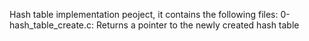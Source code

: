 Hash table implementation peoject, it contains the following files:
0-hash_table_create.c: Returns a pointer to the newly created hash table

